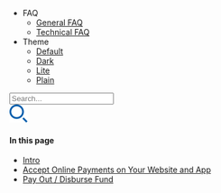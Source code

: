 
<!-- @@@NOCONTENT -->
<!-- @FIXME: commented out until ID lang translation is ready.
- :uk:En
    - [:uk:English](/)
    - [:id:Indonesia](/id/home.md) 
-->
- FAQ
    - [General FAQ](https://support.midtrans.com)
    - [Technical FAQ](https://midtrans-advanced-faq.netlify.com/#/faq-general)
- Theme
    - [Default](# 'style::Simple')
    - [Dark](# 'style::Simple Dark')
    - [Lite](# 'style::Vue')
    - [Plain](# 'style::Plain')

<div class="search-mv">
    <div class="input-wrap">
        <input type="search" value="" aria-label="Search text" placeholder="Search...">
        <div class="input-group-append">
            <span>
                <img src="asset/revamp/icons/midtrans-icons-search.svg">
            </span>
        </div>
    </div>
    <div class="results-panel-mv"></div>
</div>


<div class="col-lg-3 sidebar__right d-none d-lg-block px-5">
    <div class="sidebar__right-wrapper">
        <h4 class="sidebar__right-title">In this page</h4>
        <ul class="list-unstyled mt-0">
            <li class="sidebar__right-list">
                <a href="#intro" class="sidebar__right-link sidebar__right-link--active">Intro</a>
            </li>
            <li class="sidebar__right-list">
                <a href="#payment" class=" sidebar__right-link">Accept Online Payments on Your
                    Website and
                    App</a>
            </li>
            <li class="sidebar__right-list">
                <a href="#fund" class="sidebar__right-link">Pay Out / Disburse Fund</a>
            </li>
        </ul>
    </div>
</div>